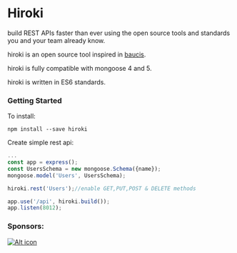 # Hiroki

 build REST APIs faster than ever using the open source tools and standards you and your team already know.

hiroki is an open source tool inspired in [baucis](https://github.com/wprl/baucis).

hiroki is fully compatible with mongoose 4 and 5.

hiroki is written in ES6 standards.

### Getting Started
To install:
```
npm install --save hiroki
```

Create simple rest api:
```javascript
...
const app = express();
const UsersSchema = new mongoose.Schema({name});
mongoose.model('Users', UsersSchema);

hiroki.rest('Users');//enable GET,PUT,POST & DELETE methods

app.use('/api', hiroki.build());
app.listen(8012);
```


### Sponsors:

[![Alt icon](https://grava.digital/assets/img/brandFooter.svg)
](https://grava.digital)
